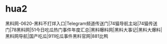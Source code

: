 # hua2
黑料网-0620-黑料不打烊入口|Telegram频道传送门|74猫导航主站|74猫传送门|78黑料网|51今日吃瓜热门事件年度汇总|黑料曝料网|黑料大事记|黑料大爆料|黑料网导航|国产吃瓜|911吃瓜事件黑料官网|881比鸭
